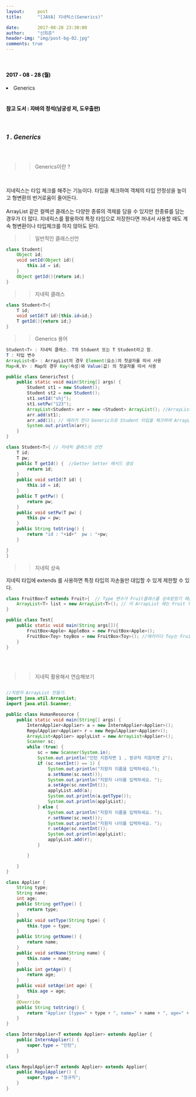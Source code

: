 ```yaml
---
layout:     post
title:      "[JAVA] 지네릭스(Generics)"

date:       2017-08-28 23:30:00
author:     "신희준"
header-img: "img/post-bg-02.jpg"
comments: true
---
```


<head>
 <meta name="robots" content="index,follow">
 </head>
 <head>
  <meta name="description" content="자바의 정석책을 참고하여 요약한 JAVA 지네릭스(Generics)">
  </head>

  <head>
   <meta property="og:type" content="website">
   <meta property="og:title" content="JAVA 지네릭스(Generics)">
   <meta property="og:description" content="자바의 정석책을 참고하여 요약한 JAVA 지네릭스(Generics)">
   <meta property="og:url" content="http://shj7242.github.io/2017/08/28/JAVA9/">

   <meta name="twitter:card" content="summary">
    <meta name="twitter:title" content="JAVA 지네릭스(Generics)">
    <meta name="twitter:description" content="자바의 정석책을 참고하여 요약한 JAVA 지네릭스(Generics)">
    <meta name="FACEBOOK:domain" content="http://shj7242.github.io/2017/08/28/JAVA9/">
    <meta name="facebook:card" content="summary">
     <meta name="facebook:title" content="JAVA 지네릭스(Generics)">
     <meta name="facebook:description" content="자바의 정석책을 참고하여 요약한 JAVA 지네릭스(Generics)">
     <meta name="facebook:domain" content="http://shj7242.github.io/2017/08/28/JAVA9/">


   </head>



<br>
<H4 style ="font-weight:bold; color : black">2017 - 08 - 28 (월)</H4>

<li>Generics</li>


<br>
<H4 style ="font-weight:bold; color:black;">참고 도서 : 자바의 정석(남궁성 저, 도우출판)</H4>
<br>

<h5 style = "font-size: 17px; font-weight : bold;">1 . Generics</h5>
<br>

>>Generics이란 ?

<br>
<p>
<span style="font-size : 14px;"> 지네릭스는 타입 체크를 해주는 기능이다. 타입을 체크하여 객체의 타입 안정성을 높이고 형변환의 번거로움이 줄어든다.
<br><br>
ArrayList 같은 컬렉션 클래스는 다양한 종류의 객체를 담을 수 있지만 한종류를 담는 경우가 더 많다. 지네릭스를 활용하여 특정 타입으로 저장한다면 꺼내서 사용할 때도 계속 형변환이나 타입체크를 하지 않아도 된다.</span>
</p>

>>일반적인 클래스선언

~~~java
class Student{
	Object id;
	void setId(Object id){
		this.id = id;
	}
	Object getId(){return id;}
}
~~~

>>지네릭 클래스

~~~java
class Student<T>{
	T id;
	void setId(T id){this.id=id;}
	T getId(){return id;}
}
~~~

>>Generics 용어

~~~java
Student<T> : 지네릭 클래스. T의 Stduent 또는 T Student라고 함.
T : 타입 변수
ArrayList<E> : ArrayList의 경우 Element(요소)의 첫글자를 따서 사용
Map<K,V> : Map의 경우 Key(속성)와 Value(값) 의 첫글자를 따서 사용
~~~

~~~java
public class GenericTest {
	public static void main(String[] args) {
		Student st1 = new Student();
		Student st2 = new Student();
		st1.setId("shj");
		st1.setPw("123");
		ArrayList<Student> arr = new <Student> ArrayList(); //ArrayList에는 Student형태의 값을 저장
		arr.add(st1);
		arr.add(1); // 에러가 뜬다 Generic으로 Student 타입을 체크하여 ArrayList에 저장하기 때문에 다른 형태는 타입을 확인하여 저장을 못하게한다.
		System.out.println(arr);
	}
}

class Student<T>{ // 지네릭 클래스의 선언
	T id;
	T pw;
	public T getId() {  //Getter Setter 메서드 생성
		return id;
	}
	public void setId(T id) {
		this.id = id;
	}
	public T getPw() {
		return pw;
	}
	public void setPw(T pw) {
		this.pw = pw;
	}
	public String toString() {
		return "id : "+id+"  pw : "+pw;
	}

}
}

~~~

>> 지네릭 상속

<p><span style = "font-size :14px">지네릭 타입에 extends 를 사용하면 특정 타입의 자손들만 대입할 수 있게 제한할 수 있다.</span></p>

~~~java
class FruitBox<T extends Fruit>{  // Type 변수가 Fruit클래스를 상속받았기 때문에 Fruit 자손들만 담을 수 있다.
	ArrayList<T> list = new ArrayList<T>(); // 이 ArrayList 에는 Fruit 의 자손만 담을 수 있다.
}

public class Test{
	public static void main(String args[]){
		FruitBox<Apple> AppleBox = new FruitBox<Apple>();
		FruitBox<Toy> toyBox = new FruitBox<Toy>(); //에러이다 Toy는 Fruit의 자손이 아니기에
	}
}
~~~

<BR><BR>

>>지네릭 활용해서 연습해보기

~~~java

//지원자 ArrayList 만들기.
import java.util.ArrayList;
import java.util.Scanner;

public class HumanResource {
	public static void main(String[] args) {
		InternApplier<Applier> a = new InternApplier<Applier>();
		RegulApplier<Applier> r = new RegulApplier<Applier>();
		ArrayList<Applier> applyList = new ArrayList<Applier>();
		Scanner sc;
		while (true) {
			sc = new Scanner(System.in);
			System.out.println("인턴 지원자면 1 , 정규직 지원자면 2");
			if (sc.nextInt() == 1) {
				System.out.println("지원자 이름을 입력하세요.");
				a.setName(sc.next());
				System.out.println("지원자 나이를 입력하세요. ");
				a.setAge(sc.nextInt());
				applyList.add(a);
				System.out.println(a.getType());
				System.out.println(applyList);
			} else {
				System.out.println("지원자 이름을 입력하세요. ");
				r.setName(sc.next());
				System.out.println("지원자 나이를 입력하세요. ");
				r.setAge(sc.nextInt());
				System.out.println(applyList);
				applyList.add(r);
			}

		}

	}
}

class Applier {
	String type;
	String name;
	int age;
	public String getType() {
		return type;
	}
	public void setType(String type) {
		this.type = type;
	}
	public String getName() {
		return name;
	}
	public void setName(String name) {
		this.name = name;
	}
	public int getAge() {
		return age;
	}
	public void setAge(int age) {
		this.age = age;
	}
	@Override
	public String toString() {
		return "Applier [type=" + type + ", name=" + name + ", age=" + age + "]";
	}
}

class InternApplier<T extends Applier> extends Applier {
	public InternApplier() {
		super.type = "인턴";
	}
}

class RegulApplier<T extends Applier> extends Applier{
	public RegulApplier() {
		super.type = "정규직";
	}
}
~~~
